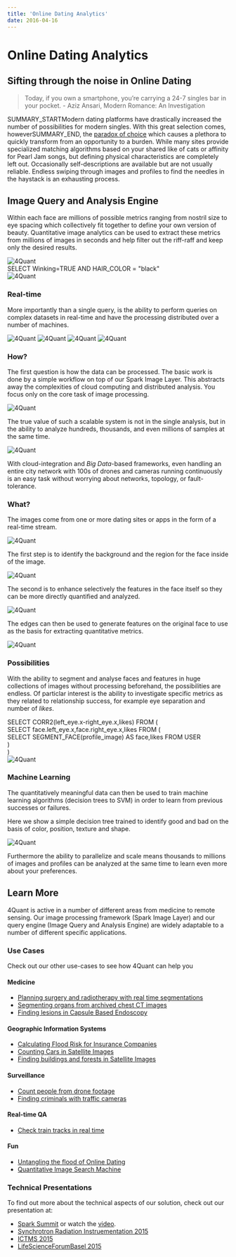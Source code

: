```yaml
---
title: 'Online Dating Analytics'
date: 2016-04-16
---
```


# Online Dating Analytics

## Sifting through the noise in Online Dating

> Today, if you own a smartphone, you’re carrying a 24-7 singles bar in your pocket. - Aziz Ansari, Modern Romance: An Investigation

SUMMARY_STARTModern dating platforms have drastically increased the number of possibilities for modern singles. With this great selection comes, howeverSUMMARY_END, the [paradox of choice](https://en.wikipedia.org/wiki/The_Paradox_of_Choice) which causes a plethora to quickly transform from an opportunity to a burden. While many sites provide specialized matching algorithms based on your shared like of cats or affinity for Pearl Jam songs, but defining physical characteristics are completely left out. Occasionally self-descriptions are available but are not usually reliable. Endless swiping through images and profiles to find the needles in the haystack is an exhausting process.

## Image Query and Analysis Engine

Within each face are millions of possible metrics ranging from nostril size to eye spacing which collectively fit together to define your own version of beauty. Quantitative image analytics can be used to extract these metrics from millions of images in seconds and help filter out the riff-raff and keep only the desired results.

<img alt='4Quant' src='images/online-dating/od-001.png'>

<div class='code'>SELECT Winking=TRUE AND HAIR_COLOR = "black"</div>

<div class='half-width-image'><img alt='4Quant' src='images/online-dating/od-002.gif'></div>

###  Real-time

More importantly than a single query, is the ability to perform queries on complex datasets in real-time and have the processing distributed over a number of machines.

<div class='half-width-image'>
  <img alt='4Quant' src='images/online-dating/od-003.gif'>
  <img alt='4Quant' src='images/online-dating/od-004.gif'>
  <img alt='4Quant' src='images/online-dating/od-005.gif'>
  <img alt='4Quant' src='images/online-dating/od-006.gif'>
</div>

### How?

The first question is how the data can be processed. The basic work is done by a simple workflow on top of our Spark Image Layer. This abstracts away the complexities of cloud computing and distributed analysis. You focus only on the core task of image processing.

<div class='half-width-image'>
  <img alt='4Quant' src='images/online-dating/od-007.svg'>
</div>

The true value of such a scalable system is not in the single analysis, but in the ability to analyze hundreds, thousands, and even millions of samples at the same time.

<img alt='4Quant' src='images/online-dating/od-008.svg'>

With cloud-integration and *Big Data*-based frameworks, even handling an entire city network with 100s of drones and cameras running continuously is an easy task without worrying about networks, topology, or fault-tolerance.

### What?

The images come from one or more dating sites or apps in the form of a real-time stream.

<div class='half-width-image'><img alt='4Quant' src='images/online-dating/od-009.gif'></div>

The first step is to identify the background and the region for the face inside of the image.

<div class='half-width-image'><img alt='4Quant' src='images/online-dating/od-010.jpg'></div>

The second is to enhance selectively the features in the face itself so they can be more directly quantified and analyzed.

<div class='half-width-image'><img alt='4Quant' src='images/online-dating/od-011.png'></div>

The edges can then be used to generate features on the original face to use as the basis for extracting quantitative metrics.

<div class='half-width-image'><img alt='4Quant' src='images/online-dating/od-012.png'></div>

### Possibilities

With the ability to segment and analyse faces and features in huge collections of images without processing beforehand, the possibilities are endless. Of particlar interest is the ability to investigate specific metrics as they related to relationship success, for example eye separation and number of *likes*.

<div class='code'>
  SELECT CORR2(left_eye.x-right_eye.x,likes) FROM ( <br>
    SELECT face.left_eye.x,face.right_eye.x,likes FROM ( <br>
      SELECT SEGMENT_FACE(profile_image) AS face,likes FROM USER <br>
    ) <br>
  )
</div>

<img alt='4Quant' src='images/online-dating/od-013.png'>

### Machine Learning

The quantitatively meaningful data can then be used to train machine learning algorithms (decision trees to SVM) in order to learn from previous successes or failures.

Here we show a simple decision tree trained to identify good and bad on the basis of color, position, texture and shape.

<img alt='4Quant' src='images/online-dating/od-014.png'>

Furthermore the ability to parallelize and scale means thousands to millions of images and profiles can be analyzed at the same time to learn even more about your preferences.

## Learn More

4Quant is active in a number of different areas from medicine to remote sensing. Our image processing framework (Spark Image Layer) and our query engine (Image Query and Analysis Engine) are widely adaptable to a number of different specific applications.

### Use Cases

Check out our other use-cases to see how 4Quant can help you

#### Medicine

* [Planning surgery and radiotherapy with real time segmentations](http://4quant.com/Realtime-MRI-Segmentation)
* [Segmenting organs from archived chest CT images](http://4quant.com/Organ-Segmentation/)
* [Finding lesions in Capsule Based Endoscopy](http://4quant.com/Capsule-Endoscopy)

#### Geographic Information Systems

* [Calculating Flood Risk for Insurance Companies](http://4quant.com/Flood-Risk)
* [Counting Cars in Satellite Images](http://4quant.com/countingcarsdemo)
* [Finding buildings and forests in Satellite Images](http://4quant.com/geospatialdemo/)

#### Surveillance

* [Count people from drone footage](http://4quant.com/Drone-People-Counting)
* [Finding criminals with traffic cameras](http://4quant.com/Pursuing-Criminals/)

#### Real-time QA

* [Check train tracks in real time](http://4quant.com/Railway-Check)

#### Fun

* [Untangling the flood of Online Dating](http://4quant.com/Online-Dating)
* [Quantitative Image Search Machine](http://kmader.shinyapps.io/SearchMachineDemo)

### Technical Presentations

To find out more about the technical aspects of our solution, check out our presentation at:

* [Spark Summit](http://4quant.com/spark-east-2015) or watch the [video](https://www.youtube.com/watch?v=ohR_y7HZaHA&index=10&list=PL-x35fyliRwiy50Ud2ltPx8_yA4H34ppJ).
* [Synchrotron Radiation Instruementation 2015](http://4quant.com/SRI2015)
* [ICTMS 2015](http://4quant.com/ICTMS2015)
* [LifeScienceForumBasel 2015](http://4quant.com/LSFB2015)
